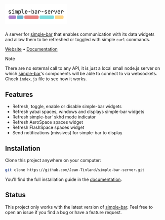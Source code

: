 # <img src="./images/logo-simple-bar-server.png" width="200" alt="simple-bar-server" />

A server for [simple-bar](https://github.com/Jean-Tinland/simple-bar) that enables communication with its data widgets and allow them to be refreshed or toggled with simple `curl` commands.

[Website](https://www.jeantinland.com/toolbox/simple-bar-server) • [Documentation](https://www.jeantinland.com/en/toolbox/simple-bar-server/documentation)

> [!NOTE]
> There are no external call to any API, it is just a local small node.js server on which [simple-bar](https://github.com/Jean-Tinland/simple-bar)'s components will be able to connect to via websockets.
> Check `index.js` file to see how it works.

## Features

- Refresh, toggle, enable or disable simple-bar widgets
- Refresh yabai spaces, windows and displays simple-bar widgets
- Refresh simple-bar' skhd mode indicator
- Refresh AeroSpace spaces widget
- Refresh FlashSpace spaces widget
- Send notifications (missives) for simple-bar to display

## Installation

Clone this project anywhere on your computer:

```bash
git clone https://github.com/Jean-Tinland/simple-bar-server.git
```

You'll find the full installation guide in the [documentation](https://www.jeantinland.com/toolbox/simple-bar-server/documentation/installation/).

## Status

This project only works with the latest version of [simple-bar](https://github.com/Jean-Tinland/simple-bar). Feel free to open an issue if you find a bug or have a feature request.

